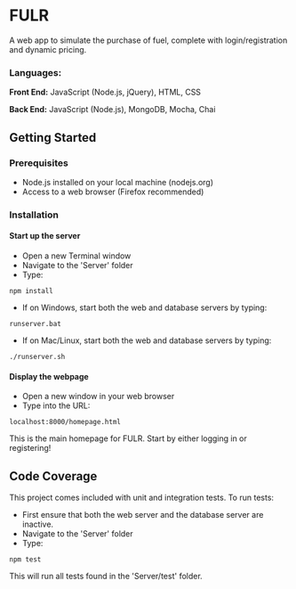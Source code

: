 # FULR
A web app to simulate the purchase of fuel, complete with login/registration and dynamic pricing.

### Languages:

**Front End:** JavaScript (Node.js, jQuery), HTML, CSS

**Back End:** JavaScript (Node.js), MongoDB, Mocha, Chai

## Getting Started

### Prerequisites
- Node.js installed on your local machine (nodejs.org)
- Access to a web browser (Firefox recommended)

### Installation
#### Start up the server
+ Open a new Terminal window
+ Navigate to the 'Server' folder
+ Type:
```text
npm install
```
+ If on Windows, start both the web and database servers by typing:
```text
runserver.bat
```
+ If on Mac/Linux, start both the web and database servers by typing:
```text
./runserver.sh
```
#### Display the webpage
+ Open a new window in your web browser
+ Type into the URL:
```text
localhost:8000/homepage.html
```

This is the main homepage for FULR. Start by either logging in or registering!

## Code Coverage

This project comes included with unit and integration tests. To run tests:
+ First ensure that both the web server and the database server are inactive.
+ Navigate to the 'Server' folder
+ Type:
```text
npm test
```
This will run all tests found in the 'Server/test' folder.